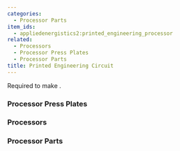 ```yaml
---
categories:
  - Processor Parts
item_ids:
  - appliedenergistics2:printed_engineering_processor
related:
  - Processors
  - Processor Press Plates
  - Processor Parts
title: Printed Engineering Circuit
---
```


Required to make <ItemLink
id="appliedenergistics2:engineering_processor"/>.

<RecipeFor id="appliedenergistics2:printed_engineering_processor" />

### Processor Press Plates

<CategoryIndex category="Processor Press Plates" />

### Processors

<CategoryIndex category="Processors" />

### Processor Parts

<CategoryIndex category="Processor Parts" />
